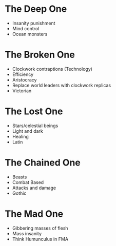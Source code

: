 # The Deep One
* Insanity punishment
* Mind control
* Ocean monsters

# The Broken One
* Clockwork contraptions (Technology)
* Efficiency
* Aristocracy
* Replace world leaders with clockwork replicas
* Victorian

# The Lost One
* Stars/celestial beings
* Light and dark
* Healing
* Latin

# The Chained One
* Beasts
* Combat Based
* Attacks and damage
* Gothic

# The Mad One
* Gibbering masses of flesh
* Mass insanity
* Think Humunculus in FMA
